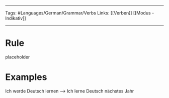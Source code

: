 ___
Tags: #Languages/German/Grammar/Verbs
Links: [[Verben]] [[Modus - Indikativ]]
___
# Rule
placeholder
# Examples
Ich werde Deutsch lernen --> Ich lerne Deutsch nächstes Jahr
